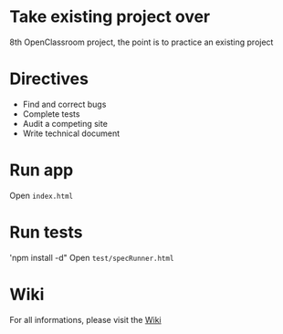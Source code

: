 # Take existing project over

8th OpenClassroom project, the point is to practice an existing project

# Directives
- Find and correct bugs
- Complete tests
- Audit a competing site
- Write technical document

# Run app
Open `index.html`

# Run tests
'npm install -d"
Open `test/specRunner.html`

# Wiki
For all informations, please visit the [Wiki](https://github.com/Geoffrey013/oc-p8-Take-existing-project-over/wiki)
